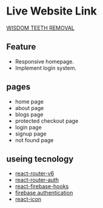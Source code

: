 # Live Website Link
[WISDOM TEETH REMOVAL](https://assignment-10-9be48.web.app/about)

## Feature
* Responsive homepage. 
* Implement login system. 
## pages
* home page
* about page
* blogs page
* protected checkout page
* login page
* signup page
* not found page
## useing tecnology
* [react-router-v6](https://reactrouter.com/)
* [react-router-auth](https://reactrouter.com/docs/en/v6/examples/auth)
* [react-firebase-hooks](https://github.com/CSFrequency/react-firebase-hooks)
* [firebase authentication](https://firebase.google.com/?gclid=CjwKCAjw9e6SBhB2EiwA5myr9sGmrG75mcTG0DNBJW_AR17hGUiutan3IsVMEyLNWX22tm6Q-8qqoBoC5GwQAvD_BwE&gclsrc=aw.ds)
* [react-icon](https://react-icons.github.io/react-icons/)